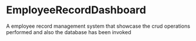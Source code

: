 # EmployeeRecordDashboard
A employee record management system that showcase the crud operations performed and also the database has been invoked 
